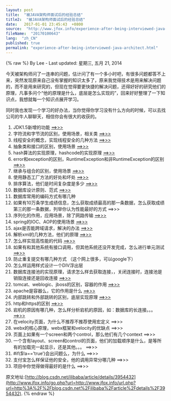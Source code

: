 ```yaml
---
layout: post
title:  "被JAVA架构师面试后的经验总结"
title2:  "被JAVA架构师面试后的经验总结"
date:   2017-01-01 23:45:43  +0800
source:  "http://www.jfox.info/experience-after-being-interviewed-java-architect.html"
fileName:  "20170100643"
lang:  "zh_CN"
published: true
permalink: "experience-after-being-interviewed-java-architect.html"
---
```

{% raw %}
By Lee - Last updated: 星期三, 五月 21, 2014

今天被架构师问了一连串的问题，估计问了有一个多小时吧，有很多问题都答不上来，突然发现原来自己没有掌握的知识太多了，原来我觉得技术是用来解决问题的，而不是用来研究的，但现在觉得要更快捷的解决问题，还得好好的研究他们的原理，凡事多问个“他的原理是什么，底层是怎么实现的”，回来好好整理了一下知识点，我想就每一个知识点展开学习。

 同时我也发现一个学习的好办法，当你觉得你学习没有什么方向的时候，可以去找公司的牛人聊聊天，相信你会有很大的收获的。

1. JDK1.5新增的功能   [==>>>](http://www.jfox.info/go.php?url=http://www.cnblogs.com/CQITCS02370236/archive/2006/02/27/339198.html)
2. 字符流和字节流的区别，使用场景，相关类   [==>>>](http://www.jfox.info/go.php?url=http://blog.csdn.net/ilibaba/archive/2009/03/04/3955799.aspx)
3. 线程安全的概念，实现线程安全的几种方法  [ ==>>>](http://www.jfox.info/go.php?url=http://www.ibm.com/developerworks/cn/java/threadsafe/)
4. 抽象类和接口的区别，使用场景   [==>>>](http://www.jfox.info/go.php?url=http://dev.yesky.com/436/7581936.shtml)
5. hash算法的实现原理，hashcode的实现原理   [==>>>](http://www.jfox.info/go.php?url=http://blog.csdn.net/ilibaba/archive/2009/03/05/3960142.aspx)
6. error和exception的区别，RuntimeException和非RuntimeException的区别   [==>>>](http://www.jfox.info/go.php?url=http://blog.csdn.net/ilibaba/archive/2009/03/07/3965359.aspx)
7. 继承与组合的区别，使用场景   [==>>>](http://www.jfox.info/go.php?url=http://blog.csdn.net/ilibaba/archive/2009/03/08/3969050.aspx)
8. 使用静态工厂方法的好处和坏处   [==>>>](http://www.jfox.info/go.php?url=http://blog.csdn.net/ilibaba/archive/2009/01/10/3746123.aspx)
9. 排序算法，他们是时间复杂度是多少  [ ==>>>](http://www.jfox.info/go.php?url=http://blog.csdn.net/ilibaba/archive/2009/03/09/3971995.aspx)
10. 数据库设计原则、范式   [==>>>](http://www.jfox.info/go.php?url=http://www.ibm.com/developerworks/cn/data/library/techarticles/dm-0605jiangt/)
11. 数据库常用的编码方式有哪几种
12. 如果有10万条学生成绩信息，怎么获取成绩最高的那一条数据，怎么获取成绩第三的那一条数据，列举你认为性能最好的方式   ==>>>
13. 序列化的作用，应用场景，除了网路传输   [==>>>](http://www.jfox.info/go.php?url=http://blog.csdn.net/ilibaba/archive/2009/03/10/3975680.aspx)
14. spring的IOC、AOP的使用场景   [==>>>](http://www.jfox.info/go.php?url=http://www.infoq.com/cn/articles/Simplifying-Enterprise-Apps)
15. ajax是否能跨域请求，解决的办法   [==>>>](http://www.jfox.info/go.php?url=http://blog.csdn.net/sfdev/archive/2009/02/13/3887006.aspx)
16. 解析xml的几种方法，他们的原理   [==>>>](http://www.jfox.info/go.php?url=http://blog.csdn.net/ilibaba/archive/2009/03/16/3994780.aspx)
17. 怎么样实现高性能的代码  [==>>>](http://www.jfox.info/go.php?url=http://www.java2000.net/p14894)
18. 如果有和其他系统有接口调用，但其他系统还没开发完成，怎么进行单元测试   [==>>>](http://www.jfox.info/go.php?url=http://tech.ccidnet.com/art/3539/20070809/1172211_1.html)
19. 防止重复提交有哪几种方式 （这个网上很多，可以google下）
20. 怎么样运用样式设计一个DIV浮出层
21. 数据库连接池的实现原理，请求怎么样去获取连接，，关闭连接时，连接池是销毁连接还是回收连接   [==>>>](http://www.jfox.info/go.php?url=http://blog.csdn.net/ilibaba/archive/2009/03/17/3996962.aspx)
22. tomcat、weblogic、jboss的区别，容器的作用  [ ==>>>](http://www.jfox.info/go.php?url=http://pppboy.blog.163.com/blog/static/302037962007107101528359/)
23. apache是容器么，它的作用是什么   [==>>>](http://www.jfox.info/go.php?url=http://hi.baidu.com/leivaan/blog/item/05710a82fa51e6a60df4d254.html)
24. 内部跳转和外部跳转的区别，底层实现原理   [==>>>](http://www.jfox.info/go.php?url=http://hi.baidu.com/ccst2005/blog/item/df3e76c23a20b91e0ef4778a.html)
25. http和https的区别   [==>>>](http://www.jfox.info/go.php?url=http://blog.csdn.net/ilibaba/archive/2009/03/02/3951064.aspx)
26. 宕机的原因有哪几种，怎么样分析宕机的原因，如：数据库的长连接。。。   [==>>>](http://www.jfox.info/go.php?url=http://www.java2000.net/p14902)
27. 在velocity页面，为什么不推荐不推荐使用宏定义   ==>>>
28. webx的核心原理，webx框架和velocity的优缺点   ==>>>
29. 页面上如果有一个screen和两个control，那么他们有几个context   ==>>>
30. 一个含有layout、screen和control的页面，他们的加载顺序是什么，是等所有的加载完一起显示，还是其他。。。   ==>>>
31. #if($!a==’true’)会出问题么，为什么   ==>>>
32. 支付宝怎么样保证他的安全，他的调用异常分哪几种   ==>>>
33. 项目中你觉得做得最好的是什么   ==>>>

原文地址:[http://blog.csdn.net/ilibaba/article/details/3954432](http://www.jfox.info/go.php?url=http://www.jfox.info/url.php?url=http%3A%2F%2Fblog.csdn.net%2Filibaba%2Farticle%2Fdetails%2F3954432).
{% endraw %}
